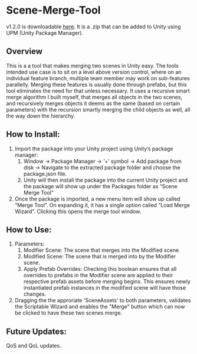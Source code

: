 # Scene-Merge-Tool

v1.2.0 is downloadable [here](https://github.com/JT5519/Scene-Merge-Tool/releases). It is a .zip that can be added to Unity using UPM (Unity Package Manager).

## Overview
This is a a tool that makes merging two scenes in Unity easy. The tools intended use case is to sit on a level above version control, where on an individual feature branch, multiple team member may work on sub-features parallelly. Merging these features is usually done through prefabs, but this tool eliminates the need for that unless necessary. It uses a recursive smart merge algorithm I built myself, that merges all objects in the two scenes, and recursively merges objects it deems as the same (based on certain parameters) with the recursion smartly merging the child objects as well, all the way down the hierarchy. 



## How to Install:
1.	Import the package into your Unity project using Unity’s package manager:
    1. Window -> Package Manager -> ‘+’ symbol -> Add package from disk -> Navigate to the extracted package folder and choose the package.json file. 
    2. Unity will then install the package into the current Unity project and the package will show up under the Packages folder as “Scene Merge Tool”
2.	Once the package is imported, a new menu item will show up called “Merge Tool”. On expanding it, it has a single option called “Load Merge Wizard”. Clicking this opens the merge tool window.


## How to Use:
1. Parameters:
   1. Modifier Scene: The scene that merges into the Modified scene.
   2. Modified Scene: The scene that is merged into by the Modifier scene.
   3. Apply Prefab Overrides: Checking this boolean ensures that all overrides to prefabs in the Modifier scene are applied to their respective prefab assets before merging begins. This ensures newly instantiated prefab instances in the modified scene will have those changes.
2. Dragging the the approriate 'SceneAssets' to both parameters, validates the Scriptable Wizard and enables the "Merge" button which can now be clicked to have these two scenes merge.


## Future Updates:
QoS and QoL updates.
 
